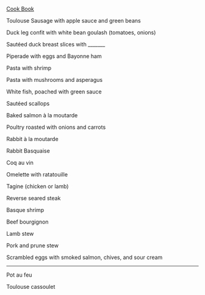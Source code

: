 [Cook Book](https://github.com/vmsmith/CookBook/blob/master/README.md)

Toulouse Sausage with apple sauce and green beans  

Duck leg confit with white bean goulash (tomatoes, onions)  

Sautéed duck breast slices with _______  

Piperade with eggs and Bayonne ham  

Pasta with shrimp  

Pasta with mushrooms and asperagus  

White fish, poached with green sauce  

Sautéed scallops  

Baked salmon à la moutarde  

Poultry roasted with onions and carrots  

Rabbit à la moutarde  

Rabbit Basquaise  

Coq au vin  

Omelette with ratatouille  

Tagine (chicken or lamb)  

Reverse seared steak  

Basque shrimp  

Beef bourgignon   

Lamb stew  

Pork and prune stew  

Scrambled eggs with smoked salmon, chives, and sour cream  

-----  

Pot au feu  

Toulouse cassoulet  
